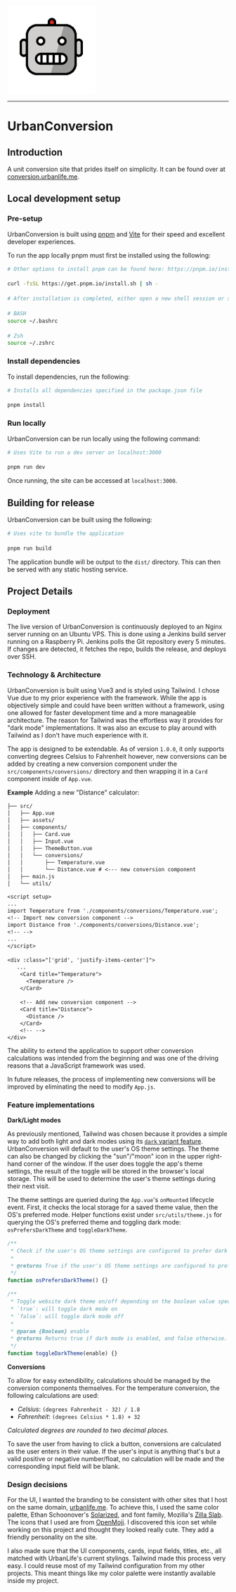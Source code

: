 ![Logo](src/assets/logo.png)

---

# UrbanConversion

## Introduction

A unit conversion site that prides itself on simplicity. It can be found over at [conversion.urbanlife.me](https://conversion.urbanlife.me/).

## Local development setup

### Pre-setup

UrbanConversion is built using [pnpm](https://pnpm.io/) and [Vite](https://vitejs.dev/) for their speed and excellent developer experiences.

To run the app locally pnpm must first be installed using the following:

```bash
# Other options to install pnpm can be found here: https://pnpm.io/installation

curl -fsSL https://get.pnpm.io/install.sh | sh -

# After installation is completed, either open a new shell session or source the shell's configuration file

# BASH
source ~/.bashrc

# Zsh
source ~/.zshrc
```

### Install dependencies

To install dependencies, run the following:

```bash
# Installs all dependencies specified in the package.json file

pnpm install
```

### Run locally

UrbanConversion can be run locally using the following command:

```bash
# Uses Vite to run a dev server on localhost:3000

pnpm run dev
```

Once running, the site can be accessed at `localhost:3000`.

## Building for release

UrbanConversion can be built using the following:

```bash
# Uses vite to bundle the application

pnpm run build
```

The application bundle will be output to the `dist/` directory. This can then be served with any static hosting service.

## Project Details

### Deployment

The live version of UrbanConversion is continuously deployed to an Nginx server running on an Ubuntu VPS. This is done using a Jenkins build server running on a Raspberry Pi. Jenkins polls the Git repository every 5 minutes. If changes are detected, it fetches the repo, builds the release, and deploys over SSH.

### Technology & Architecture

UrbanConversion is built using Vue3 and is styled using Tailwind. I chose Vue due to my prior experience with the framework. While the app is objectively simple and could have been written without a framework, using one allowed for faster development time and a more manageable architecture. The reason for Tailwind was the effortless way it provides for "dark mode" implementations. It was also an excuse to play around with Tailwind as I don't have much experience with it.

The app is designed to be extendable. As of version `1.0.0`, it only supports converting degrees Celsius to Fahrenheit however, new conversions can be added by creating a new conversion component under the `src/components/conversions/` directory and then wrapping it in a `Card` component inside of `App.vue`.

**Example**
Adding a new "Distance" calculator:

```text
├── src/
│   ├── App.vue
│   ├── assets/
│   ├── components/
│   │   ├── Card.vue
│   │   ├── Input.vue
│   │   ├── ThemeButton.vue
│   │   └── conversions/
│   │       ├── Temperature.vue
│   │       └── Distance.vue # <--- new conversion component
│   ├── main.js
│   └── utils/
```

```vue
<script setup>
...
import Temperature from './components/conversions/Temperature.vue';
<!-- Import new conversion component -->
import Distance from './components/conversions/Distance.vue';
<!-- -->
...
</script>

<div :class="['grid', 'justify-items-center']">
   ...
    <Card title="Temperature">
      <Temperature />
    </Card>

    <!-- Add new conversion component -->
    <Card title="Distance">
      <Distance />
    </Card>
    <!-- -->
</div>
```

The ability to extend the application to support other conversion calculations was intended from the beginning and was one of the driving reasons that a JavaScript framework was used.

In future releases, the process of implementing new conversions will be improved by eliminating the need to modify `App.js`.

### Feature implementations

**Dark/Light modes**

As previously mentioned, Tailwind was chosen because it provides a simple way to add both light and dark modes using its [`dark` variant feature](https://tailwindcss.com/docs/dark-mode). UrbanConversion will default to the user's OS theme settings. The theme can also be changed by clicking the "sun"/"moon" icon in the upper right-hand corner of the window. If the user does toggle the app's theme settings, the result of the toggle will be stored in the browser's local storage. This will be used to determine the user's theme settings during their next visit.

The theme settings are queried during the `App.vue`'s `onMounted` lifecycle event. First, it checks the local storage for a saved theme value, then the OS's preferred mode. Helper functions exist under `src/utils/theme.js` for querying the OS's preferred theme and toggling dark mode: `osPrefersDarkTheme` and `toggleDarkTheme`.

```javascript
/**
 * Check if the user's OS theme settings are configured to prefer dark mode.
 *
 * @returns True if the user's OS theme settings are configured to prefer dark mode, and false otherwise.
 */
function osPrefersDarkTheme() {}
```

```javascript
/**
 * Toggle website dark theme on/off depending on the boolean value specified.
 * `true`: will toggle dark mode on
 * `false`: will toggle dark mode off
 *
 * @param {Boolean} enable
 * @returns Returns true if dark mode is enabled, and false otherwise.
 */
function toggleDarkTheme(enable) {}
```

**Conversions**

To allow for easy extendibility, calculations should be managed by the conversion components themselves. For the temperature conversion, the following calculations are used:

- _Celsius_: `(degrees Fahrenheit - 32) / 1.8`
- _Fahrenheit_: `(degrees Celsius * 1.8) + 32`

_Calculated degrees are rounded to two decimal places._

To save the user from having to click a button, conversions are calculated as the user enters in their value. If the user's input is anything that's but a valid positive or negative number/float, no calculation will be made and the corresponding input field will be blank.

### Design decisions

For the UI, I wanted the branding to be consistent with other sites that I host on the same domain, [urbanlife.me](https://urbanlife.me). To achieve this, I used the same color palette, Ethan Schoonover's [Solarized](https://ethanschoonover.com/solarized/), and font family, Mozilla's [Zilla Slab](https://blog.mozilla.org/opendesign/zilla-slab-common-language-shared-font/). The icons that I used are from [OpenMoji](https://openmoji.org/). I discovered this icon set while working on this project and thought they looked really cute. They add a friendly personality on the site.

I also made sure that the UI components, cards, input fields, titles, etc., all matched with UrbanLife's current stylings. Tailwind made this process very easy. I could reuse most of my Tailwind configuration from my other projects. This meant things like my color palette were instantly available inside my project.
